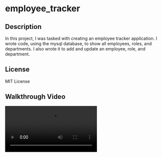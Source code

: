 # employee_tracker

## Description
In this project, I was tasked with creating an employee tracker application. I wrote code, using the mysql database, to show all employees, roles, and departments. I also wrote it to add and update an employee, role, and department.

## License

MIT License

## Walkthrough Video

![video](assets/Employeetracker.webm)
